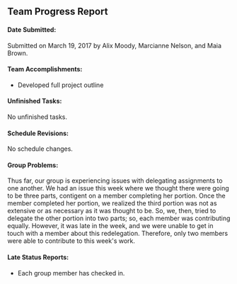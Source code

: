## **Team Progress Report**

#### **Date Submitted:**

Submitted on March 19, 2017 by Alix Moody, Marcianne Nelson, and Maia Brown. 

#### **Team Accomplishments:**

* Developed full project outline

#### **Unfinished Tasks:**

No unfinished tasks. 

#### **Schedule Revisions:**

No schedule changes.  

#### **Group Problems:**

Thus far, our group is experiencing issues with delegating assignments to one another. We had an issue this week where we thought there were going to be three parts, contigent on a member completing her portion. Once the member completed her portion, we realized the third portion was not as extensive or as necessary as it was thought to be. So, we, then, tried to delegate the other portion into two parts; so, each member was contributing equally. However, it was late in the week, and we were unable to get in touch with a member about this redelegation. Therefore, only two members were able to contribute to this week's work.    

#### **Late Status Reports:**

* Each group member has checked in. 
